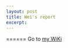 ```yaml
---
layout: post
title: Wei's report
excerpt: 
---
```


======
Go to [my WiKi](https://github.com/WeiFoo/Research/wiki/Jan-22)

